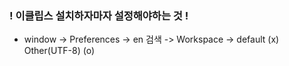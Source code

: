 ### ! 이클립스 설치하자마자 설정해야하는 것 ! 

 - window -> Preferences -> en 검색 -> Workspace -> default (x) Other(UTF-8) (o)

